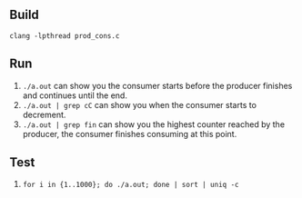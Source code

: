 ## Build 
`clang -lpthread prod_cons.c`

## Run
1. `./a.out` can show you the consumer starts before the producer finishes and continues until the end.
1. `./a.out | grep cC` can show you when the consumer starts to decrement.
1. `./a.out | grep fin` can show you the highest counter reached by the producer, the consumer finishes consuming at this point. 

## Test
1. `for i in {1..1000}; do ./a.out; done | sort | uniq -c`
